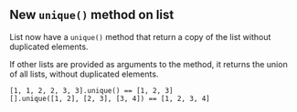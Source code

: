 ## New `unique()` method on list

List now have a `unique()` method that return a copy of the list without
duplicated elements.

If other lists are provided as arguments to the method, it returns the union
of all lists, without duplicated elements.

```
[1, 1, 2, 2, 3, 3].unique() == [1, 2, 3]
[].unique([1, 2], [2, 3], [3, 4]) == [1, 2, 3, 4]
```
